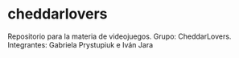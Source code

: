 # cheddarlovers
Repositorio para la materia de videojuegos. Grupo: CheddarLovers. Integrantes: Gabriela Prystupiuk e Iván Jara
